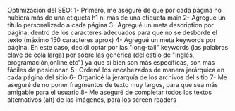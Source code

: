 Optimización del SEO:
1- Primero, me asegure de que por cada página no hubiera más de una etiqueta h1 ni más de una etiqueta main
2- Agregué un título personalizado a cada página
3- Agregué un meta description por página, dentro de los caracteres adecuados para que no se desborde el texto (máximo 150 caracteres aprox)
4- Agregué un meta keywords por página. En este caso, decidi optar por las "long-tail" keywords (las palabras clave de cola larga) por sobre las genérica (del estilo de "inglés, programación,online,etc") ya que si bien son más específicas, son más fáciles de posicionar.
5- Ordené los encabezados de manera jerárquica en cada página del sitio
6- Organicé la jerarquía de los archivos del sitio
7- Me aseguré de no poner fragmentos de texto muy largos, para que sea más amigable para el usuario
8- Me aseguré de completar todos los textos alternativos (alt) de las imágenes, para los screen readers
